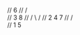 //          6
//        /   \
//       3     8
//      / \    /
//     2   4  7
//    /     \
//   1       5

